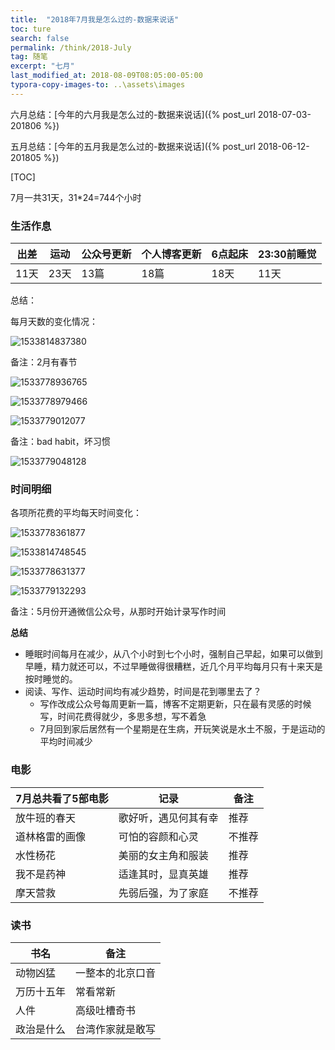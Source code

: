 ```yaml
---
title:  "2018年7月我是怎么过的-数据来说话"
toc: ture
search: false
permalink: /think/2018-July
tag: 随笔
excerpt: "七月"
last_modified_at: 2018-08-09T08:05:00-05:00
typora-copy-images-to: ..\assets\images
---
```


六月总结：[今年的六月我是怎么过的-数据来说话]({% post_url 2018-07-03-201806 %})

五月总结：[今年的五月我是怎么过的-数据来说话]({% post_url 2018-06-12-201805 %})

[TOC]



7月一共31天，31*24=744个小时

### 生活作息

| 出差 | 运动 | 公众号更新 | 个人博客更新 | 6点起床 | 23:30前睡觉 |
| ---- | ---- | ---------- | ------------ | ------- | ----------- |
| 11天 | 23天 | 13篇       | 18篇         | 18天    | 11天        |

总结：

每月天数的变化情况：

![1533814837380](../assets/images/1533814837380.png)

备注：2月有春节

![1533778936765](../assets/images/1533778936765.png)	

![1533778979466](../assets/images/1533778979466.png)

![1533779012077](../assets/images/1533779012077.png)

备注：bad habit，坏习惯

![1533779048128](../assets/images/1533779048128.png)





### 时间明细

各项所花费的平均每天时间变化：

![1533778361877](../assets/images/1533778361877.png)

![1533814748545](../assets/images/1533814748545.png)

![1533778631377](../assets/images/1533778631377.png)

![1533779132293](../assets/images/1533779132293.png)

备注：5月份开通微信公众号，从那时开始计录写作时间

**总结**

- 睡眠时间每月在减少，从八个小时到七个小时，强制自己早起，如果可以做到早睡，精力就还可以，不过早睡做得很糟糕，近几个月平均每月只有十来天是按时睡觉的。
- 阅读、写作、运动时间均有减少趋势，时间是花到哪里去了？
  - 写作改成公众号每周更新一篇，博客不定期更新，只在最有灵感的时候写，时间花费得就少，多思多想，写不着急
  - 7月回到家后居然有一个星期是在生病，开玩笑说是水土不服，于是运动的平均时间减少



### 电影

| 7月总共看了5部电影 | 记录                 | 备注   |
| ------------------ | -------------------- | ------ |
| 放牛班的春天       | 歌好听，遇见何其有幸 | 推荐   |
| 道林格雷的画像     | 可怕的容颜和心灵     | 不推荐 |
| 水性杨花           | 美丽的女主角和服装   | 推荐   |
| 我不是药神         | 适逢其时，显真英雄   | 推荐   |
| 摩天营救           | 先弱后强，为了家庭   | 不推荐 |

### 读书

| 书名       | 备注             |
| ---------- | ---------------- |
| 动物凶猛   | 一整本的北京口音 |
| 万历十五年 | 常看常新         |
| 人件       | 高级吐槽奇书     |
| 政治是什么 | 台湾作家就是敢写 |